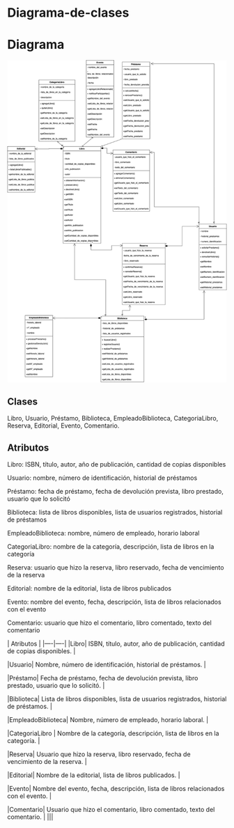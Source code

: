 <div align = “justify">

# Diagrama-de-clases

# Diagrama
<img src = "../Imagenes/Diagrama de clases proyecto.jpg">

## Clases
Libro, Usuario, Préstamo, Biblioteca, EmpleadoBiblioteca, CategoriaLibro, Reserva, Editorial, Evento, Comentario.

## Atributos
Libro: ISBN, título, autor, año de publicación, cantidad de copias disponibles

Usuario: nombre, número de identificación, historial de préstamos

Préstamo: fecha de préstamo, fecha de devolución prevista, libro prestado, usuario que lo solicitó

Biblioteca: lista de libros disponibles, lista de usuarios registrados, historial de préstamos

EmpleadoBiblioteca: nombre, número de empleado, horario laboral

CategoriaLibro: nombre de la categoría, descripción, lista de libros en la categoría

Reserva: usuario que hizo la reserva, libro reservado, fecha de vencimiento de la reserva

Editorial: nombre de la editorial, lista de libros publicados

Evento: nombre del evento, fecha, descripción, lista de libros relacionados con el evento

Comentario: usuario que hizo el comentario, libro comentado, texto del comentario

| Atributos |
|—-|—-|
|Libro| ISBN, título, autor, año de publicación, cantidad de copias disponibles. |

|Usuario| Nombre, número de identificación, historial de préstamos. |

|Préstamo| Fecha de préstamo, fecha de devolución prevista, libro prestado, usuario que lo solicitó. |

|Biblioteca| Lista de libros disponibles, lista de usuarios registrados, historial de préstamos. |

|EmpleadoBiblioteca| Nombre, número de empleado, horario laboral. |

|CategoriaLibro | Nombre de la categoría, descripción, lista de libros en la categoría. |

|Reserva| Usuario que hizo la reserva, libro reservado, fecha de vencimiento de la reserva. |

|Editorial| Nombre de la editorial, lista de libros publicados. |

|Evento| Nombre del evento, fecha, descripción, lista de libros relacionados con el evento. |

|Comentario| Usuario que hizo el comentario, libro comentado, texto del comentario. |
|||




</div>
